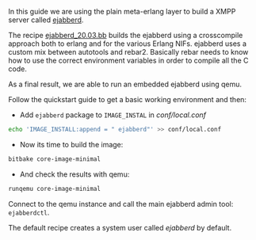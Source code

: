 In this guide we are using the plain meta-erlang layer to build a XMPP server called [ejabberd](https://www.ejabberd.im/).

The recipe [ejabberd_20.03.bb](https://github.com/meta-erlang/meta-erlang/blob/master/recipes-connectivity/ejabberd/ejabberd_20.03.bb) builds the ejabberd using a crosscompile approach both to erlang and for the various Erlang NIFs. ejabberd uses a custom mix between autotools and rebar2. Basically rebar needs to know how to use the correct environment variables in order to compile all the C code.

As a final result, we are able to run an embedded ejabberd using qemu.

Follow the quickstart guide to get a basic working environment and then:

- Add `ejabberd` package to `IMAGE_INSTAL` in _conf/local.conf_

```bash
echo 'IMAGE_INSTALL:append = " ejabberd"' >> conf/local.conf
```

- Now its time to build the image:

```bash
bitbake core-image-minimal
```

- And check the results with qemu:

```bash
runqemu core-image-minimal
```

Connect to the qemu instance and call the main ejabberd admin tool: `ejabberdctl`.

The default recipe creates a system user called _ejabberd_ by default.
